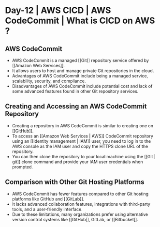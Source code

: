 
# Day-12 | AWS CICD | AWS CodeCommit | What is CICD on AWS ? 


## AWS CodeCommit

- AWS CodeCommit is a managed [[Git]] repository service offered by [[Amazon Web Services]].
- It allows users to host and manage private Git repositories in the cloud.
- Advantages of AWS CodeCommit include being a managed service, scalability, security, and compliance.
- Disadvantages of AWS CodeCommit include potential cost and lack of some advanced features found in other Git repository services.



## Creating and Accessing an AWS CodeCommit Repository


- Creating a repository in AWS CodeCommit is similar to creating one on [[GitHub]].
- To access an [[Amazon Web Services | AWS]] CodeCommit repository using an [[Identity management | IAM]] user, you need to log in to the AWS console as the IAM user and copy the HTTPS clone URL of the repository.
- You can then clone the repository to your local machine using the [[Git | git]] clone command and provide your IAM user credentials when prompted.



## Comparison with Other Git Hosting Platforms


- AWS CodeCommit has fewer features compared to other Git hosting platforms like GitHub and [[GitLab]].
- It lacks advanced collaboration features, integrations with third-party tools, and a user-friendly interface.
- Due to these limitations, many organizations prefer using alternative version control systems like [[GitHub]], GitLab, or [[Bitbucket]].

